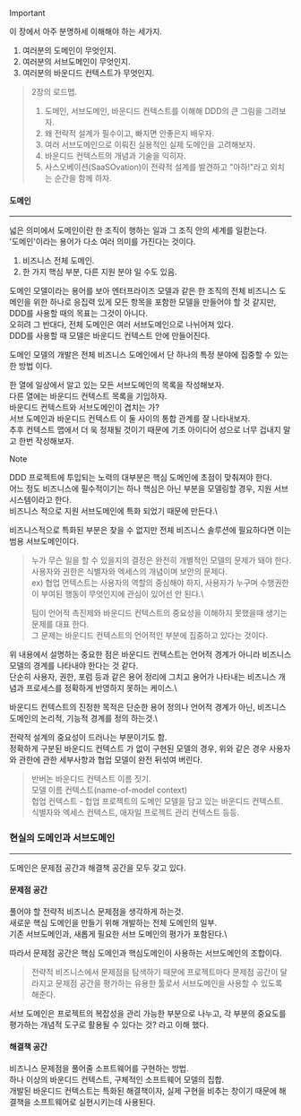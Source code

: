
>[!important]
>이 장에서 아주 분명하세 이해해야 하는 세가지.
>1. 여러분의 도메인이 무엇인지.
>2. 여러분의 서브도메인이 무엇인지.
>3. 여러분의 바운디드 컨텍스트가 무엇인지.

>2장의 로드맵.
>1. 도메인, 서브도메인, 바운디드 컨텍스트를 이해해 DDD의 큰 그림을 그려보자.
>2. 왜 전략적 설계가 필수이고, 빠지면 안좋은지 배우자.
>3. 여러 서브도메인으로 이뤄진 실용적인 실제 도메인을 고려해보자.
>4. 바운디드 컨텍스트의 개념과 기술을 익히자.
>5. 사스오베이션(SaaSOvation)이 전략적 설계를 발견하고 "아하!"라고 외치는 순간을 함께 하자.


#### 도메인
---

넓은 의미에서 도메인이란 한 조직이 행하는 일과 그 조직 안의 세계를 일컫는다.\
'도메인'이라는 용어가 다소 여러 의미를 가진다는 것이다.

1. 비즈니스 전체 도메인.
2. 한 가지 핵심 부분, 다른 지원 분야 일 수도 있음.

도메인 모델이라는 용어를 보아 엔터프라이즈 모델과 같은 한 조직의 전체 비즈니스 도메인을 위한 하나로 응집력 있게 모든 항목을 포함한 모델을 만들어야 할 것 같지만, DDD를 사용할 때의 목표는 그것이 아니다.\
오히려 그 반대다, 전체 도메인은 여러 서브도메인으로 나뉘어져 있다.\
DDD를 사용할 때 모델은 바운디드 컨텍스트 안에 만들어진다.

도메인 모델의 개발은 전체 비즈니스 도메인에서 단 하나의 특정 분야에 집중할 수 있는 한 방법 이다.

한 열에 일상에서 알고 있는 모든 서브도메인의 목록을 작성해보자.\
다른 열에는 바운디드 컨텍스트 목록을 기입하자.\
바운디드 컨텍스트와 서브도메인이 겹치는 가?\
서브 도메인과 바운디드 컨텍스트 이 둘 사이의 통합 관계를 잘 나타내보자.\
추후 컨텍스트 맵에서 더 욱 정재될 것이기 때문에 기초 아이디어 성으로 너무 겁내지 말고 한번 작성해보자.

>[!Note]
>DDD 프로젝트에 투입되는 노력의 대부분은 핵심 도메인에 초점이 맞춰져야 한다.\
>어느 정도 비즈니스에 필수적이기는 하나 핵심은 아닌 부분을 모델링할 경우,
>지원 서브시스템이라고 한다.\
>비즈니스 적으로 지원 서브도메인에 특화 되었기 때문에 만든다.\
>
>비즈니스적으로 특화된 부분은 찾을 수 없지만 전체 비즈니스 솔루션에 필요하다면 이는 범용 서브도메인이다.


>누가 무슨 일을 할 수 있을지의 결정은 완전히 개별적인 모델의 문제가 돼야 한다.\
>사용자와 권한은 식별자와 엑세스의 개념이며 보안의 문제다.\
>ex) 협업 먼텍스트는 사용자의 역할의 중심해야 하지, 사용자가 누구며 수행권한이 부여된 행동이 무엇인지에 관심이 있어선 안 된다.\
>
>팀이 언어적 촉진제와 바운디드 컨텍스트의 중요성을 이해하지 못했을때 생기는 문제를 대표 한다.\
>그 문제는 바운디드 컨텍스트의 언어적인 부분에 집중하고 있다는 것이다.

위 내용에서 설명하는 중요한 점은 바운디드 컨텍스트는 언어적 경계가 아니라 비즈니스 모델의 경계를 나타내야 한다는 것 같다.\
단순히 사용자, 권한, 포럼 등과 같은 용어 정리에 그치고 용어가 나타내는 비즈니스 개념과 프로세스를 정확하게 반영하지 못하는 케이스.\

바운디드 컨텍스트의 진정한 목적은 단순한 용어 정의나 언어적 경계가 아닌, 비즈니스 도메인의 논리적, 기능적 경계를 정의 하는것.\

전략적 설계의 중요성이 드러나는 부분이기도 함.\
정확하게 구분된 바운디드 컨텍스트 가 없이 구현된 모델의 경우, 위와 같은 경우 사용자와 관한에 관한 세부사항과 협업 모델이 완전 뒤섞여 버린다.

>반버논 바운디드 컨텍스트 이름 짓기.\
>모델 이름 컨텍스트(name-of-model context)\
>헙업 컨텍스트 - 헙업 프로젝트의 도메인 모델을 담고 있는 바운디드 컨텍스트.\
>식별자와 엑세스 컨텍스트, 애자일 프로젝트 관리 컨텍스트 등등.

### 현실의 도메인과 서브도메인
---

도메인은 문제점 공간과 해결책 공간을 모두 갖고 있다.

#### 문제점 공간

풀어야 할 전략적 비즈니스 문제점을 생각하게 하는것.\
새로운 핵심 도메인을 만들기 위해 개발하는 전체 도메인의 일부.\
기존 서브도메인과, 새롭게 필요한 서브 도메인의 평가가 포함된다.\

따라서 문제점 공간은 핵심 도메인과 핵심도메인이 사용하는 서브도메인의 조합이다.

> 전략적 비즈니스에서 문제점을 탐색하기 때문에 프로젝트마다 문제점 공간이 달라지고 문제점 공간을 평가하는 유용한 툴로서 서브도메인을 사용할 수 있도록 해준다.

서브 도메인은 프로젝트의 복잡성을 관리 가능한 부분으로 나누고, 각 부분의 중요도를 평가하는 개념적 도구로 활용될 수 있다는 것? 라고 이해 했다.

#### 해결책 공간 

비즈니스 문제점을 풀어줄 소프트웨어를 구현하는 방법.\
하나 이상의 바운디드 컨텍스트, 구체적인 소프트웨어 모델의 집합.\
개발된 바운디드 컨텍스트는 특화된 해결책이자, 실제 구현을 비추는 창이기 때문에 해결책을 소프트웨어로 실현시키는데 사용된다.



